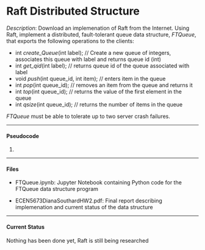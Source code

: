 # Raft Distributed Structure

*Description*: Download an implemenation of Raft from the Internet. Using Raft, implement a distributed, fault-tolerant queue data structure, _FTQueue_, that exports the following operations to the clients:

- int _create\_Queue_(int label); // Create a new queue of integers, associates this queue with label and returns queue id (int)
- int _get\_qid_(int label); // returns queue id of the queue associated with label
- void _push_(int queue\_id, int item); // enters item in the queue
- int _pop_(int queue\_id); // removes an item from the queue and returns it
- int _top_(int queue\_id); // returns the value of the first element in the queue
- int _qsize_(int queue\_id); // returns the number of items in the queue

_FTQueue_ must be able to tolerate up to two server crash failures.

***

#### Pseudocode

1. 

***

#### Files

- FTQueue.ipynb: Jupyter Notebook containing Python code for the FTQueue data structure program

- ECEN5673DianaSouthardHW2.pdf: Final report describing implemenation and current status of the data structure

***

#### Current Status

Nothing has been done yet, Raft is still being researched